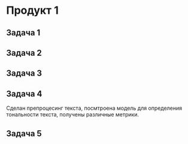 # Продукт 1  

## Задача 1  


## Задача 2  


## Задача 3  



## Задача 4  
Сделан препроцесинг текста, посмтроена модель для определения тональности текста, получены различные метрики.

## Задача 5  
